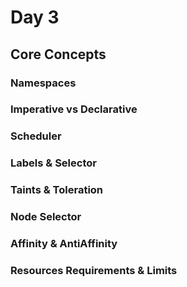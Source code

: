 # Day 3

## **Core Concepts**

### **Namespaces**

### **Imperative vs Declarative**

### **Scheduler**

### **Labels & Selector**

### **Taints & Toleration**

### **Node Selector**

### **Affinity & AntiAffinity**

### **Resources Requirements & Limits**